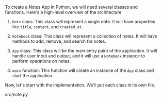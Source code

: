 To create a Notes App in Python, we will need several classes and functions. Here's a high-level overview of the architecture:

1. `Note` class: This class will represent a single note. It will have properties like `title`, `content`, and `created_at`.

2. `Notebook` class: This class will represent a collection of notes. It will have methods to add, remove, and search for notes.

3. `App` class: This class will be the main entry point of the application. It will handle user input and output, and it will use a `Notebook` instance to perform operations on notes.

4. `main` function: This function will create an instance of the `App` class and start the application.

Now, let's start with the implementation. We'll put each class in its own file.

src/note.py
